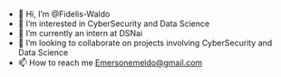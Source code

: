- 👋 Hi, I’m @Fidelis-Waldo
- 👀 I’m interested in CyberSecurity and Data Science
- 🌱 I’m currently an intern at DSNai
- 💞️ I’m looking to collaborate on projects involving CyberSecurity and Data Science
- 📫 How to reach me Emersonemeldo@gmail.com

<!---
Fidelis-Waldo/Fidelis-Waldo is a ✨ special ✨ repository because its `README.md` (this file) appears on your GitHub profile.
You can click the Preview link to take a look at your changes.
--->
